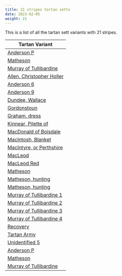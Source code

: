 ```yaml
---
title: 21 stripes tartan setts
date: 2023-02-05
weight: 21
---
```

This is a list of all the tartan sett variants with 21 stripes.

| Tartan Variant |
|---------------|
| [Anderson P](/tartans/R/6/G12/K2/R4/K2/G12/DB10/R2/K6/Y2/K2/Y2/K6/N6/K6/N36/K2/R4/K2/N12/R/6)||
| [Matheson](/tartans/G/8/R4/G16/DB16/R2/G2/R2/G2/R16/G8/R2/G2/R2/G8/DB16/R48/G2/R2/G2/R8/G/16)||
| [Murray of Tullibardine](/tartans/DB/4/R2/DB2/R4/DB8/R4/DB2/R2/DB4/R2/DB2/R48/DB24/R4/G4/R16/G24/R8/DB4/R4/DB/2)||
| [Allen, Christopher Holler](/tartans/G/4/R4/G24/K8/B22/R4/B22/K8/B4/K18/B4/K18/B4/K8/B22/Y4/B22/K8/G24/R4/G/4)||
| [Anderson 6](/tartans/R/8/B12/K2/R4/K2/B32/P6/LN6/K6/Y4/K4/Y4/K10/R4/P10/G14/K2/R4/K2/G14/R/8)||
| [Anderson 9](/tartans/R/8/BA20/K2/R4/K2/BA64/B8/LN10/K8/Y4/K4/Y4/K16/R4/B16/G18/K2/R4/K2/G16/R/8)||
| [Dundee, Wallace](/tartans/RB/104/LN4/G86/Y8/LN4/K4/LN4/Y8/K36/B16/LN4/P16/LN16/P16/LN4/B16/RB20/K6/R4/RA4/RB/8)||
| [Gordonstoun](/tartans/BA/2/B8/DR2/G14/Y2/G14/DR2/B8/BA2/DR8/G8/DR2/K14/DR2/BA2/K2/DR2/K14/DR2/G8/DR/8)||
| [Graham, dress](/tartans/LN/4/B4/LN60/B5/LN5/K30/B27/K5/B30/K27/G4/BA5/G66/BA5/G4/K30/LN5/B5/LN57/B4/LN/4)||
| [Kinnear, Pilette of](/tartans/K/4/R2/K12/G4/K12/G48/K8/G4/DR6/N2/DR4/Y2/DR6/G4/K8/G48/K12/G4/K12/R2/K/4)||
| [MacDonald of Boisdale](/tartans/R/32/LN2/B12/LN2/R8/G2/GA12/G2/R8/G2/GA32/G2/R48/LN2/B64/LN2/R12/LN2/B12/LN2/R/32)||
| [MacIntosh, Blanket](/tartans/LN/74/LT2/R8/DG12/R14/LN4/R6/LN4/R14/DG12/RA8/LT2/LN128/LT2/R8/G12/R14/LN4/R6/LN4/R/14)||
| [MacIntyre, or Perthshire](/tartans/BA/2/B6/R6/B42/R6/G14/R12/B16/R6/G42/R6/B6/R6/G42/R6/B16/R14/G14/R6/B42/R/6)||
| [MacLeod](/tartans/K/4/R8/K12/R32/K48/R64/K12/R12/K48/R64/K2/R4/K6/R2/K2/R12/K48/R12/K2/R4/K/6)||
| [MacLeod Red](/tartans/DB/8/R2/DB2/R4/DB22/R4/DB2/R2/Y2/R2/DB2/R32/DB16/R8/G8/R32/G22/R16/DB8/R4/Y/4)||
| [Matheson](/tartans/G/8/R4/G16/B16/R2/G2/R2/G2/R16/G8/R2/G2/R2/G8/B16/R48/G2/R2/G2/R8/G/16)||
| [Matheson, hunting](/tartans/G/16/B8/G2/B2/G2/B48/K16/G8/B2/G2/B2/G8/B16/G2/B2/G2/B2/K16/G16/B4/G/8)||
| [Matheson, hunting](/tartans/G/8/R6/G10/B12/R4/G2/R2/G2/R12/G6/R2/G2/R2/G6/B16/G44/R2/G2/R2/G6/R/16)||
| [Murray of Tullibardine 1](/tartans/B/4/R2/B2/R4/B8/R4/B2/R2/K4/R2/B2/R48/B24/R4/G4/R16/G24/R8/B4/R4/K/2)||
| [Murray of Tullibardine 2](/tartans/B/8/R4/B4/R6/B24/R6/B4/R4/K10/R4/B4/R44/B52/R12/G12/R44/G46/R28/B16/R14/K/6)||
| [Murray of Tullibardine 3](/tartans/K/8/R10/P12/R16/G24/R26/G4/R4/P24/R40/P4/R4/P8/R4/P4/R6/P12/R6/P4/R4/P/8)||
| [Murray of Tullibardine 4](/tartans/B/8/R2/B2/R8/B24/R8/B2/R2/G8/R2/B2/R52/B52/R8/G8/R52/G42/R26/B12/R10/G/2)||
| [Recovery](/tartans/DB/12/Y2/DB2/G2/DB2/G2/DB2/G10/K2/G2/K2/G2/K2/G2/K2/G12/R10/DB4/R4/B2/R/10)||
| [Tartan Army](/tartans/B/44/DB4/B8/DB4/B8/DB16/LN4/DB4/LN4/DB20/R10/Y4/R10/DB20/LN4/DB4/LN4/DB16/B36/DB4/B/8)||
| [Unidentified 5](/tartans/P/256/BA40/K6/DG12/K2/DG8/G16/K4/B10/K4/G140/LN12/G24/R48/G10/R10/G16/BA8/G24/K4/Y/14)||
| [Anderson P](/tartans/DR/6/B12/K2/DR4/K2/B36/K6/N6/K6/LG2/K2/LG2/K8/DR2/DB8/DG12/K2/DR4/K2/DG12/DR/6)||
| [Matheson](/tartans/DG/8/DR4/DG16/DB16/DR2/DG2/DR2/DG2/DR16/DG8/DR2/DG2/DR2/DG8/DB16/DR48/DG2/DR2/DG2/DR8/DG/16)||
| [Murray of Tullibardine](/tartans/DB/4/DR2/DB2/DR4/DB8/DR4/DB2/DR2/K4/DR2/DB2/DR48/DB24/DR4/DG4/DR16/DG24/DR8/DB4/DR4/K/2)||
